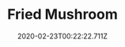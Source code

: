 ---
templateKey: blog-post
featuredpost: false
date: 2020-02-23T00:22:22.711Z
title: Fried Mushroom
description: Earthy and aromatic. 
type: cooking
sellPrice: 200
energy: 135
health: 60
featuredimage: /img/Fried_Mushroom.png
tags:
  - Common Mushroom
  - Morel
  - Oil
  - edible
---